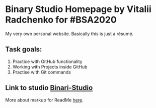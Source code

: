 # Binary Studio Homepage by Vitalii Radchenko for #BSA2020
 
 My very own personal website. Basically this is just a résumé.

## Task goals:
 1. Practice with GitHub functionality
 2. Working with Projects inside GitHub
 3. Practise with Git commands
 
 ## Link to studio [Binari-Studio](https://binary-studio.com/academy/)
 
 More about markup for ReadMe [here](https://help.github.com/en/github/writing-on-github/basic-writing-and-formatting-syntax).
